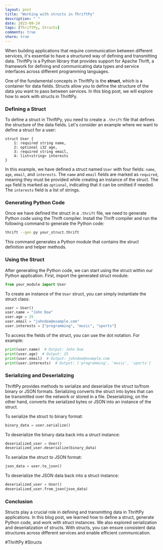 ```yaml
---
layout: post
title: "Working with structs in ThriftPy"
description: " "
date: 2023-09-24
tags: [ThriftPy, Structs]
comments: true
share: true
---
```


When building applications that require communication between different services, it's essential to have a structured way of defining and transmitting data. ThriftPy is a Python library that provides support for Apache Thrift, a framework for defining and communicating data types and service interfaces across different programming languages.

One of the fundamental concepts in ThriftPy is the **struct**, which is a container for data fields. Structs allow you to define the structure of the data you want to pass between services. In this blog post, we will explore how to work with structs in ThriftPy.

### Defining a Struct

To define a struct in ThriftPy, you need to create a `.thrift` file that defines the structure of the data fields. Let's consider an example where we want to define a struct for a user:

```thrift
struct User {
    1: required string name,
    2: optional i32 age,
    3: required string email,
    4: list<string> interests
}
```

In this example, we have defined a struct named `User` with four fields: `name`, `age`, `email`, and `interests`. The `name` and `email` fields are marked as `required`, meaning they must be provided while creating an instance of the struct. The `age` field is marked as `optional`, indicating that it can be omitted if needed. The `interests` field is a list of strings.

### Generating Python Code

Once we have defined the struct in a `.thrift` file, we need to generate Python code using the Thrift compiler. Install the Thrift compiler and run the following command to generate the Python code:

```bash
thrift --gen py your_struct.thrift
```

This command generates a Python module that contains the struct definition and helper methods.

### Using the Struct

After generating the Python code, we can start using the struct within our Python application. First, import the generated struct module:

```python
from your_module import User
```

To create an instance of the `User` struct, you can simply instantiate the struct class:

```python
user = User()
user.name = "John Doe"
user.age = 25
user.email = "johndoe@example.com"
user.interests = ["programming", "music", "sports"]
```

To access the fields of the struct, you can use the dot notation. For example:

```python
print(user.name)  # Output: John Doe
print(user.age)  # Output: 25
print(user.email)  # Output: johndoe@example.com
print(user.interests)  # Output: ['programming', 'music', 'sports']
```

### Serializing and Deserializing

ThriftPy provides methods to serialize and deserialize the struct to/from binary or JSON formats. Serializing converts the struct into bytes that can be transmitted over the network or stored in a file. Deserializing, on the other hand, converts the serialized bytes or JSON into an instance of the struct.

To serialize the struct to binary format:

```python
binary_data = user.serialize()
```

To deserialize the binary data back into a struct instance:

```python
deserialized_user = User()
deserialized_user.deserialize(binary_data)
```

To serialize the struct to JSON format:

```python
json_data = user.to_json()
```

To deserialize the JSON data back into a struct instance:

```python
deserialized_user = User()
deserialized_user.from_json(json_data)
```

### Conclusion

Structs play a crucial role in defining and transmitting data in ThriftPy applications. In this blog post, we learned how to define a struct, generate Python code, and work with struct instances. We also explored serialization and deserialization of structs. With structs, you can ensure consistent data structures across different services and enable efficient communication.

#ThriftPy #Structs